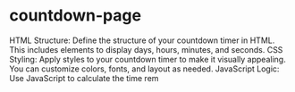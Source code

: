 # countdown-page
HTML Structure: Define the structure of your countdown timer in HTML. This includes elements to display days, hours, minutes, and seconds. CSS Styling: Apply styles to your countdown timer to make it visually appealing. You can customize colors, fonts, and layout as needed. JavaScript Logic: Use JavaScript to calculate the time rem
